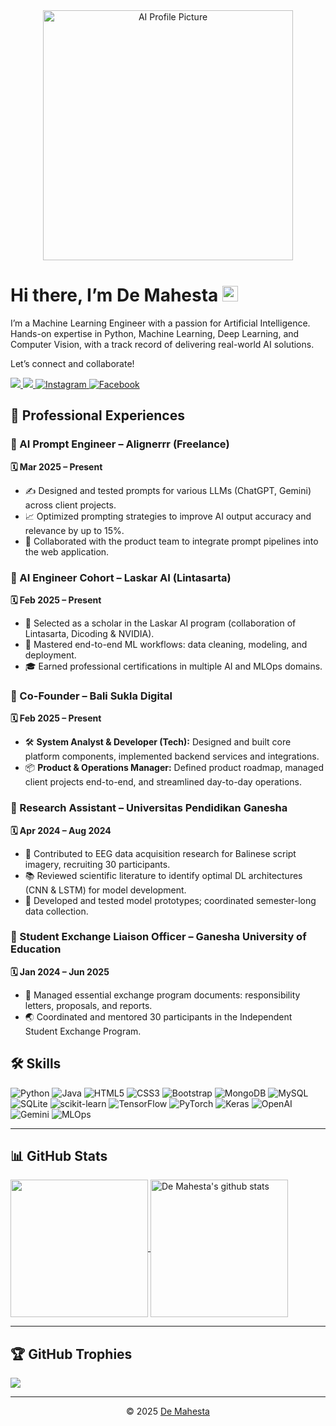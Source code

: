 <div align="center">
  <img src="https://github.com/user-attachments/assets/e68d444a-8dfc-4d61-ab65-0a9c4cb0fc8c" 
       alt="AI Profile Picture" 
       width="400px">
</div>

<h1>Hi there, I’m De Mahesta <img src="https://media.giphy.com/media/hvRJCLFzcasrR4ia7z/giphy.gif" width="25px"></h1>

<p>
  I’m a Machine Learning Engineer with a passion for Artificial Intelligence.  
  Hands-on expertise in Python, Machine Learning, Deep Learning, and Computer Vision,  
  with a track record of delivering real-world AI solutions.  
</p>

<p>
  Let’s connect and collaborate!
</p>

<p>
  <a href="https://www.linkedin.com/in/demahesta/" target="_blank">
    <img src="https://img.shields.io/badge/-LinkedIn-0077B5?style=for-the-badge&logo=Linkedin&logoColor=white">
  </a>
  <a href="mailto:dewamahesta2711@gmail.com" target="_blank">
    <img src="https://img.shields.io/badge/-Email-D14836?style=for-the-badge&logo=Gmail&logoColor=white">
  </a>
  <a href="https://www.instagram.com/demahesta/" target="_blank">
    <img src="https://img.shields.io/badge/Instagram-222222?style=flat-square&logo=instagram&logoColor=white" alt="Instagram">
  </a>
  <a href="https://www.facebook.com/demamahesta" target="_blank">
    <img src="https://img.shields.io/badge/Facebook-222222?style=flat-square&logo=facebook&logoColor=white" alt="Facebook">
  </a>
</p>

## 🚀 Professional Experiences

### 🧠 AI Prompt Engineer – Alignerrr (Freelance)  
**🗓️ Mar 2025 – Present**  
- ✍️ Designed and tested prompts for various LLMs (ChatGPT, Gemini) across client projects.  
- 📈 Optimized prompting strategies to improve AI output accuracy and relevance by up to 15%.  
- 🤖 Collaborated with the product team to integrate prompt pipelines into the web application.

### 🤖 AI Engineer Cohort – Laskar AI (Lintasarta)  
**🗓️ Feb 2025 – Present**  
- 🤝 Selected as a scholar in the Laskar AI program (collaboration of Lintasarta, Dicoding & NVIDIA).  
- 🧭 Mastered end-to-end ML workflows: data cleaning, modeling, and deployment.  
- 🎓 Earned professional certifications in multiple AI and MLOps domains.

### 🤝 Co-Founder – Bali Sukla Digital  
**🗓️ Feb 2025 – Present**  
- 🛠️ **System Analyst & Developer (Tech):** Designed and built core platform components, implemented backend services and integrations.  
- 📦 **Product & Operations Manager:** Defined product roadmap, managed client projects end-to-end, and streamlined day-to-day operations.

### 🔬 Research Assistant – Universitas Pendidikan Ganesha  
**🗓️ Apr 2024 – Aug 2024**  
- 🧠 Contributed to EEG data acquisition research for Balinese script imagery, recruiting 30 participants.  
- 📚 Reviewed scientific literature to identify optimal DL architectures (CNN & LSTM) for model development.  
- 🔧 Developed and tested model prototypes; coordinated semester-long data collection.

### 🤝 Student Exchange Liaison Officer – Ganesha University of Education  
**🗓️ Jan 2024 – Jun 2025**  
- 📑 Managed essential exchange program documents: responsibility letters, proposals, and reports.  
- 🌏 Coordinated and mentored 30 participants in the Independent Student Exchange Program.

## 🛠️ Skills

<p>
  <!-- Programming Languages & Front-end -->
  <img src="https://img.shields.io/badge/Code-Python-informational?style=flat&logo=python&logoColor=white&color=3776AB" alt="Python" />
  <img src="https://img.shields.io/badge/Code-JAVA-informational?style=flat&logo=java&logoColor=white&color=ffffff" alt="Java" />
  <img src="https://img.shields.io/badge/Code-HTML5-informational?style=flat&logo=html5&logoColor=white&color=ffffff" alt="HTML5" />
  <img src="https://img.shields.io/badge/Code-CSS-informational?style=flat&logo=css3&logoColor=white&color=ffffff" alt="CSS3" />
  <img src="https://img.shields.io/badge/Code-Bootstrap-informational?style=flat&logo=bootstrap&logoColor=white&color=ffffff" alt="Bootstrap" />

  <!-- Databases -->
  <img src="https://img.shields.io/badge/Database-MongoDB-informational?style=flat&logo=mongodb&logoColor=white&color=ffffff" alt="MongoDB" />
  <img src="https://img.shields.io/badge/Database-MySQL-informational?style=flat&logo=mysql&logoColor=white&color=ffffff" alt="MySQL" />
  <img src="https://img.shields.io/badge/Database-SQLite-informational?style=flat&logo=sqlite&logoColor=white&color=ffffff" alt="SQLite" />

  <!-- Python & ML/DL/AI -->
  <img src="https://img.shields.io/badge/ML-scikit--learn-informational?style=flat&logo=scikit-learn&logoColor=white&color=F7931E" alt="scikit-learn" />
  <img src="https://img.shields.io/badge/DL-TensorFlow-informational?style=flat&logo=tensorflow&logoColor=white&color=FF6F00" alt="TensorFlow" />
  <img src="https://img.shields.io/badge/DL-PyTorch-informational?style=flat&logo=pytorch&logoColor=white&color=EE4C2C" alt="PyTorch" />
  <img src="https://img.shields.io/badge/DL-Keras-informational?style=flat&logo=keras&logoColor=white&color=D00000" alt="Keras" />
  <img src="https://img.shields.io/badge/AI-OpenAI-informational?style=flat&logo=openai&logoColor=white&color=412991" alt="OpenAI" />
  <img src="https://img.shields.io/badge/AI-Gemini-informational?style=flat&logo=google&logoColor=white&color=4285F4" alt="Gemini" />
  <img src="https://img.shields.io/badge/Platform-MLOps-informational?style=flat&logo=mlflow&logoColor=white&color=00C4B0" alt="MLOps" />
</p>

---

## 📊 GitHub Stats

<a href="https://github.com/mpfordreamer">
  <img align="center" src="https://github-readme-stats.vercel.app/api/top-langs/?username=mpfordreamer&show_icons=true&theme=dark&langs_count=8&count_private=true&card_width=280&layout=compact&hide_title=false&hide=css,html,javascript" height="220px">
</a>
<a href="https://github.com/mpfordreamer">
  <img align="center" src="https://github-readme-stats.vercel.app/api?username=mpfordreamer&count_private=true&hide=stars&show_icons=true&theme=dark&line_height=27&rank_icon=github" alt="De Mahesta's github stats" height="220px">
</a>

---

## 🏆 GitHub Trophies

<img src="https://github-profile-trophy.vercel.app/?username=mpfordreamer&theme=onestar&rank=A+,A,AAA,AA,B,C">

---

<p align="center">
  © 2025 <a href="https://github.com/mpfordreamer">De Mahesta</a>
</p>
